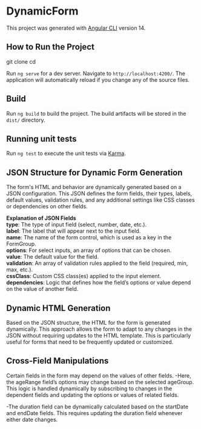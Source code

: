 # DynamicForm

This project was generated with [Angular CLI](https://github.com/angular/angular-cli) version 14.

## How to Run the Project

git clone <repository-url>
cd <repository-directory>

Run `ng serve` for a dev server. Navigate to `http://localhost:4200/`. The application will automatically reload if you change any of the source files.


## Build

Run `ng build` to build the project. The build artifacts will be stored in the `dist/` directory.

## Running unit tests

Run `ng test` to execute the unit tests via [Karma](https://karma-runner.github.io).

## JSON Structure for Dynamic Form Generation

The form's HTML and behavior are dynamically generated based on a JSON configuration. This JSON defines the form fields, their types, labels, default values, validation rules, and any additional settings like CSS classes or dependencies on other fields.

**Explanation of JSON Fields** <br />
**type**: The type of input field (select, number, date, etc.). <br />
**label**: The label that will appear next to the input field. <br />
**name**: The name of the form control, which is used as a key in the FormGroup. <br />
**options**: For select inputs, an array of options that can be chosen. <br />
**value**: The default value for the field. <br />
**validation**: An array of validation rules applied to the field (required, min, max, etc.). <br />
**cssClass**: Custom CSS class(es) applied to the input element. <br />
**dependencies**: Logic that defines how the field’s options or value depend on the value of another field. <br />

## Dynamic HTML Generation

Based on the JSON structure, the HTML for the form is generated dynamically. This approach allows the form to adapt to any changes in the JSON without requiring updates to the HTML template. This is particularly useful for forms that need to be frequently updated or customized.

## Cross-Field Manipulations

Certain fields in the form may depend on the values of other fields. 
-Here, the ageRange field’s options may change based on the selected ageGroup. This logic is handled dynamically by subscribing to changes in the dependent fields and updating the options or values of related fields.

-The duration field can be dynamically calculated based on the startDate and endDate fields. This requires updating the duration field whenever either date changes.